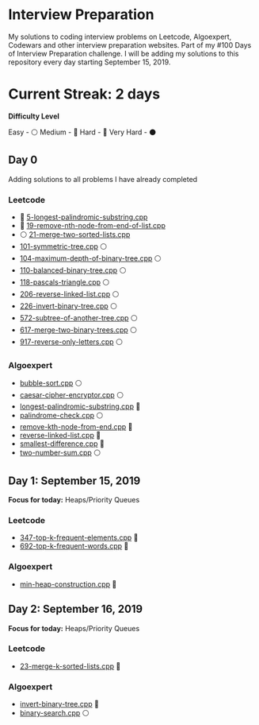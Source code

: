# Interview Preparation
My solutions to coding interview problems on Leetcode, Algoexpert, Codewars and other interview preparation websites. Part of my #100 Days of Interview Preparation challenge. I will be adding my solutions to this repository every day starting September 15, 2019.

# Current Streak: 2 days

__Difficulty Level__
 
 Easy - :white_circle:
 Medium - :large_blue_circle:
 Hard - :red_circle:
 Very Hard - :black_circle:

## Day 0
Adding solutions to all problems I have already completed

<!-- Template for each day

 ## Day 1: September 15, 2019
__Focus for today:__ Heaps/Priority Queues

### Leetcode
* [5-longest-palindromic-substring.cpp](Leetcode/5-longest-palindromic-substring.cpp)
* [5-longest-palindromic-substring.cpp](Leetcode/5-longest-palindromic-substring.cpp)

### Algoexpert
* [bubble-sort.cpp](Algoexpert/bubble-sort.cpp)

 -->

### Leetcode
* :large_blue_circle: [5-longest-palindromic-substring.cpp](Leetcode/5-longest-palindromic-substring.cpp) 
* :large_blue_circle: [19-remove-nth-node-from-end-of-list.cpp](Leetcode/19-remove-nth-node-from-end-of-list.cpp) 
* :white_circle: [21-merge-two-sorted-lists.cpp](Leetcode/21-merge-two-sorted-lists.cpp) 
* [101-symmetric-tree.cpp](Leetcode/101-symmetric-tree.cpp) :white_circle:
* [104-maximum-depth-of-binary-tree.cpp](Leetcode/104-maximum-depth-of-binary-tree.cpp) :white_circle:
* [110-balanced-binary-tree.cpp](Leetcode/110-balanced-binary-tree.cpp) :white_circle:
* [118-pascals-triangle.cpp](Leetcode/118-pascals-triangle.cpp) :white_circle:
* [206-reverse-linked-list.cpp](Leetcode/206-reverse-linked-list.cpp) :white_circle:
* [226-invert-binary-tree.cpp](Leetcode/226-invert-binary-tree.cpp) :white_circle:
* [572-subtree-of-another-tree.cpp](Leetcode/572-subtree-of-another-tree.cpp) :white_circle:
* [617-merge-two-binary-trees.cpp](Leetcode/617-merge-two-binary-trees.cpp) :white_circle:
* [917-reverse-only-letters.cpp](Leetcode/917-reverse-only-letters.cpp) :white_circle:

### Algoexpert
* [bubble-sort.cpp](Algoexpert/bubble-sort.cpp) :white_circle:
* [caesar-cipher-encryptor.cpp](Algoexpert/caesar-cipher-encryptor.cpp) :white_circle:
* [longest-palindromic-substring.cpp](Algoexpert/longest-palindromic-substring.cpp) :large_blue_circle:
* [palindrome-check.cpp](Algoexpert/palindrome-check.cpp) :white_circle:
* [remove-kth-node-from-end.cpp](Algoexpert/remove-kth-node-from-end.cpp) :large_blue_circle:
* [reverse-linked-list.cpp](Algoexpert/reverse-linked-list.cpp) :red_circle:
* [smallest-difference.cpp](Algoexpert/smallest-difference.cpp) :large_blue_circle:
* [two-number-sum.cpp](Algoexpert/two-number-sum.cpp) :white_circle:

## Day 1: September 15, 2019
__Focus for today:__ Heaps/Priority Queues

### Leetcode
* [347-top-k-frequent-elements.cpp](Leetcode/347-top-k-frequent-elements.cpp) :large_blue_circle:
* [692-top-k-frequent-words.cpp](Leetcode/692-top-k-frequent-words.cpp) :large_blue_circle:

### Algoexpert
* [min-heap-construction.cpp](Algoexpert/min-heap-construction.cpp) :large_blue_circle:

 ## Day 2: September 16, 2019
__Focus for today:__ Heaps/Priority Queues

### Leetcode
* [23-merge-k-sorted-lists.cpp](Leetcode/23-merge-k-sorted-lists.cpp) :red_circle:

### Algoexpert
* [invert-binary-tree.cpp](Algoexpert/invert-binary-tree.cpp) :large_blue_circle:
* [binary-search.cpp](Algoexpert/binary-search.cpp) :white_circle:
